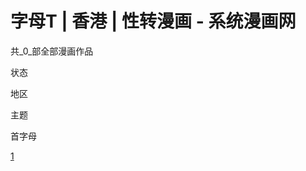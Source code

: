 # 字母T | 香港 | 性转漫画 - 系统漫画网

共_0_部全部漫画作品

状态

地区

主题

首字母

[1](https://www.xitongmh.com/list/t-hongkong-xingzhuan?page=1 "第1页")
<!-- tcd_original_link https://www.xitongmh.com/list/t-hongkong-xingzhuan -->
